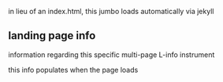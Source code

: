 


in lieu of an index.html, this jumbo loads automatically via jekyll<br/>

## landing page info ##

information regarding this specific multi-page L-info instrument<br/>

this info populates when the page loads



